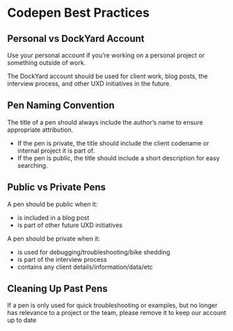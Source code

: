 # Codepen Best Practices

## Personal vs DockYard Account

Use your personal account if you’re working on a personal project or something outside of work.

The DockYard account should be used for client work, blog posts, the interview process, and other UXD initiatives in the future.

## Pen Naming Convention

The title of a pen should always include the author’s name to ensure appropriate attribution.

* If the pen is private, the title should include the client codename or internal project it is part of.
* If the pen is public, the title should include a short description for easy searching.

## Public vs Private Pens

A pen should be public when it:

* is included in a blog post
* is part of other future UXD initiatives

A pen should be private when it:

* is used for debugging/troubleshooting/bike shedding
* is part of the interview process
* contains any client details/information/data/etc

## Cleaning Up Past Pens

If a pen is only used for quick troubleshooting or examples, but no longer has relevance to a project or the team, please remove it to keep our account up to date
